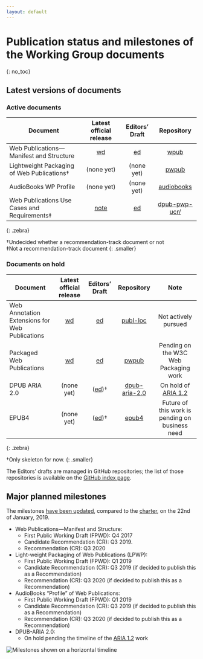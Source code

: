 ```yaml
---
layout: default
---
```


# Publication status and milestones of the Working Group documents
{: no_toc}

## Latest versions of documents

### Active documents

| Document | Latest official release | Editors’ Draft | Repository |
|----------|:-----------------------:|:--------------:|:----------:|
| Web Publications—Manifest and Structure       | [wd](https://www.w3.org/TR/wpub/) | [ed](https://w3c.github.io/wpub/)              | [wpub](https://github.com/w3c/wpub/) |
| Lightweight Packaging of Web Publications† | (none yet) | (none yet)         | [pwpub](https://github.com/w3c/pwpub/)                |
| AudioBooks WP Profile | (none yet) | (none yet)         | [audiobooks](https://github.com/w3c/audiobooks/)                |
| Web Publications Use Cases and Requirements‡ | [note](https://www.w3.org/TR/pwp-ucr/) | [ed](https://w3c.github.io/dpub-pwp-ucr/)| [dpub-pwp-ucr/](https://github.com/w3c/dpub-pwp-ucr//)                |
{: .zebra}

†Undecided whether a recommendation-track document or not  
‡Not a recommendation-track document
{: .smaller}

### Documents on hold

| Document | Latest official release | Editors’ Draft | Repository | Note |
|----------|:-----------------------:|:--------------:|:----------:|:----:|
| Web Annotation Extensions for Web Publications | [wd](https://www.w3.org/TR/wpub-ann/) | [ed](https://w3c.github.io/wpub-ann/) | [publ-loc](https://github.com/w3c/wpub-ann/) | Not actively pursued |
| Packaged Web Publications  | [wd](https://www.w3.org/TR/pwpub/) | [ed](https://w3c.github.io/pwpub/) | [pwpub](https://github.com/w3c/pwpub/) | Pending on the W3C Web Packaging work |
| DPUB ARIA 2.0     | (none yet) | ([ed](https://w3c.github.io/dpub-aria-2.0/))†  | [dpub-aria-2.0](https://github.com/w3c/dpub-aria-2.0) | On hold of [ARIA 1.2](https://w3c.github.io/aria/) |
| EPUB4             | (none yet) | ([ed](https://w3c.github.io/epub4/))†          | [epub4](https://github.com/w3c/epub4/)  | Future of this work is pending on business need |
{: .zebra}

†Only skeleton for now.
{: .smaller}

<!-- <div data-apiary="specifications"></div> -->

The Editors’ drafts are managed in GitHub repositories; the list of those repositories is available on the [GitHub index page](https://github.com/search?q=topic%3Apubl-wg+org%3Aw3c&type=Repositories).

## Major planned milestones

The milestones [have been updated](https://lists.w3.org/Archives/Public/public-publ-wg/2019Jan/0008.html), compared to the [charter](https://www.w3.org/2017/04/publ-wg-charter/#deliverables), on the 22nd of January, 2019.

* Web Publications—Manifest and Structure:
    * First Public Working Draft (FPWD): Q4 2017
    * Candidate Recommendation (CR): Q3 2019.
    * Recommendation (CR): Q3 2020
* Light-weight Packaging of Web Publications (LPWP):
    * First Public Working Draft (FPWD): Q1 2019
    * Candidate Recommendation (CR): Q3 2019 (if decided to publish this as a Recommendation)
    * Recommendation (CR): Q3 2020 (if decided to publish this as a Recommendation)
* AudioBooks “Profile” of Web Publications:
    * First Public Working Draft (FPWD): Q1 2019
    * Candidate Recommendation (CR): Q3 2019 (if decided to publish this as a Recommendation)
    * Recommendation (CR): Q3 2020 (if decided to publish this as a Recommendation)
* DPUB-ARIA 2.0:
    * On hold pending the timeline of the [ARIA 1.2](https://w3c.github.io/aria/) work

![Milestones shown on a horizontal timeline](https://www.w3.org/publishing/groups/publ-wg/assets/images/timeline.svg)
